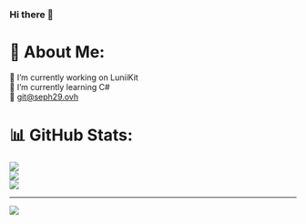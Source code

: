### Hi there 👋

# 💫 About Me:
🔭 I’m currently working on LuniiKit<br>🌱 I’m currently learning C#<br>💬 <git@seph29.ovh>

# 📊 GitHub Stats:
![](https://github-readme-stats-sigma-five.vercel.app/api?username=Seph29&theme=dark&hide_border=false&include_all_commits=true&count_private=false)<br/>
![](https://github-readme-streak-stats.herokuapp.com/?user=Seph29&theme=dark&hide_border=false)<br/>
![](https://github-readme-stats.vercel-sigma-five.app/api/top-langs/?username=Seph29&theme=dark&hide_border=false&include_all_commits=true&count_private=false&layout=compact)

---
[![](https://visitcount.itsvg.in/api?id=Seph29&icon=4&color=12)](https://visitcount.itsvg.in)
